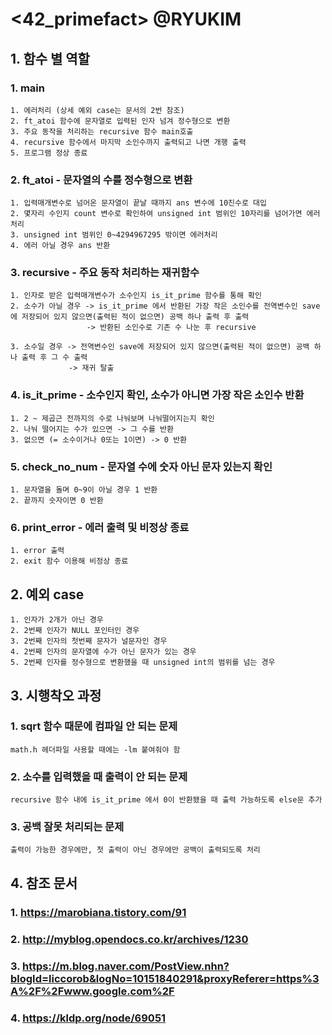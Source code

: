 # <42_primefact> @RYUKIM

## 1. 함수 별 역할

  ### 1. main
    1. 에러처리 (상세 예외 case는 문서의 2번 참조)
    2. ft_atoi 함수에 문자열로 입력된 인자 넘겨 정수형으로 변환
    3. 주요 동작을 처리하는 recursive 함수 main호출
    4. recursive 함수에서 마지막 소인수까지 출력되고 나면 개행 출력
    5. 프로그램 정상 종료
    
  ### 2. ft_atoi - 문자열의 수를 정수형으로 변환
    1. 입력매개변수로 넘어온 문자열이 끝날 때까지 ans 변수에 10진수로 대입
    2. 몇자리 수인지 count 변수로 확인하여 unsigned int 범위인 10자리를 넘어가면 에러처리
    3. unsigned int 범위인 0~4294967295 밖이면 에러처리
    4. 에러 아닐 경우 ans 반환

  ### 3. recursive - 주요 동작 처리하는 재귀함수
    1. 인자로 받은 입력매개변수가 소수인지 is_it_prime 함수를 통해 확인
    2. 소수가 아닐 경우 -> is_it_prime 에서 반환된 가장 작은 소인수를 전역변수인 save에 저장되어 있지 않으면(출력된 적이 없으면) 공백 하나 출력 후 출력
                     -> 반환된 소인수로 기존 수 나눈 후 recursive
                     
    3. 소수일 경우 -> 전역변수인 save에 저장되어 있지 않으면(출력된 적이 없으면) 공백 하나 출력 후 그 수 출력
                 -> 재귀 탈출
  ### 4. is_it_prime - 소수인지 확인, 소수가 아니면 가장 작은 소인수 반환
    1. 2 ~ 제곱근 전까지의 수로 나눠보며 나눠떨어지는지 확인
    2. 나눠 떨어지는 수가 있으면 -> 그 수를 반환
    3. 없으면 (= 소수이거나 0또는 1이면) -> 0 반환
    
  ### 5. check_no_num - 문자열 수에 숫자 아닌 문자 있는지 확인
    1. 문자열을 돌며 0~9이 아닐 경우 1 반환
    2. 끝까지 숫자이면 0 반환
    
  ### 6. print_error - 에러 출력 및 비정상 종료
    1. error 출력
    2. exit 함수 이용해 비정상 종료

## 2. 예외 case

    1. 인자가 2개가 아닌 경우
    2. 2번째 인자가 NULL 포인터인 경우
    3. 2번째 인자의 첫번째 문자가 널문자인 경우
    4. 2번째 인자의 문자열에 수가 아닌 문자가 있는 경우
    5. 2번째 인자를 정수형으로 변환했을 때 unsigned int의 범위를 넘는 경우
    
## 3. 시행착오 과정

  ### 1. sqrt 함수 때문에 컴파일 안 되는 문제
    math.h 헤더파일 사용할 때에는 -lm 붙여줘야 함
    
  ### 2. 소수를 입력했을 때 출력이 안 되는 문제
    recursive 함수 내에 is_it_prime 에서 0이 반환됐을 때 출력 가능하도록 else문 추가
  
  ### 3. 공백 잘못 처리되는 문제
    출력이 가능한 경우에만, 첫 출력이 아닌 경우에만 공백이 출력되도록 처리
   
## 4. 참조 문서
  
  ### 1. https://marobiana.tistory.com/91
  ### 2. http://myblog.opendocs.co.kr/archives/1230
  ### 3. https://m.blog.naver.com/PostView.nhn?blogId=liccorob&logNo=10151840291&proxyReferer=https%3A%2F%2Fwww.google.com%2F
  ### 4. https://kldp.org/node/69051
  
